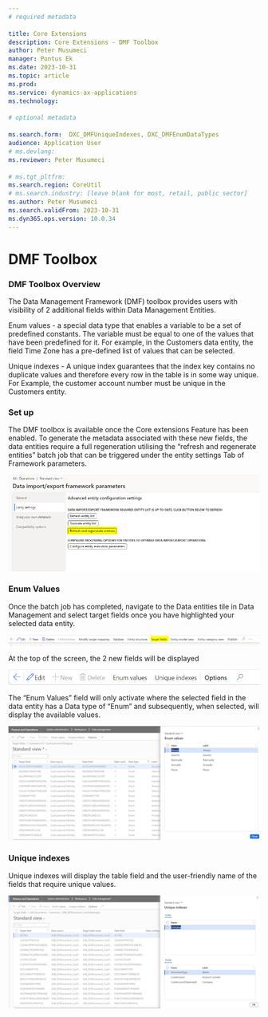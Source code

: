 ```yaml
---
# required metadata

title: Core Extensions
description: Core Extensions - DMF Toolbox
author: Peter Musumeci
manager: Pontus Ek
ms.date: 2023-10-31
ms.topic: article
ms.prod: 
ms.service: dynamics-ax-applications
ms.technology: 

# optional metadata

ms.search.form:  DXC_DMFUniqueIndexes, DXC_DMFEnumDataTypes
audience: Application User
# ms.devlang: 
ms.reviewer: Peter Musumeci

# ms.tgt_pltfrm: 
ms.search.region: CoreUtil
# ms.search.industry: [leave blank for most, retail, public sector]
ms.author: Peter Musumeci
ms.search.validFrom: 2023-10-31
ms.dyn365.ops.version: 10.0.34
---
```


# DMF Toolbox

### DMF Toolbox Overview

The Data Management Framework (DMF) toolbox provides users with visibility of 2 additional fields within Data Management Entities.

Enum values - a special data type that enables a variable to be a set of predefined constants. The variable must be equal to one of the values that have been predefined for it. For example, in the Customers data entity, the field Time Zone has a pre-defined list of values that can be selected. 

Unique indexes -   A unique index guarantees that the index key contains no duplicate values and therefore every row in the table is in some way unique. For Example, the customer account number must be unique in the Customers entity.

### Set up
The DMF toolbox is available once the Core extensions Feature has been enabled.  To generate the metadata associated with these new fields, the data entities require a full regeneration utilising the “refresh and regenerate entities” batch job that can be triggered under the entity settings Tab of Framework parameters.  

![regenerate](IMAGES/regenerate.png)

### Enum Values
Once the batch job has completed, navigate to the Data entities tile in Data Management and select target fields once you have highlighted your selected data entity. 
 
![target_fields](IMAGES/target_fields.png)
 
At the top of the screen, the 2 new fields will be displayed 

![DMF_Fields](IMAGES/DMF_Fields.png)
  
The “Enum Values” field will only activate where the selected field in the data entity has a Data type of “Enum” and subsequently, when selected, will display the available values.

![ENUM_SCREEN](IMAGES/ENUM_SCREEN.png)

### Unique indexes
Unique indexes will display the table field and the user-friendly name of the fields that require unique values.

![UNIQUE_INDEXES](IMAGES/UNIQUE_INDEXES.png)

